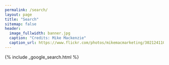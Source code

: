 ```yaml
---
permalink: /search/
layout: page
title: "Search"
sitemap: false
header:
  image_fullwidth: banner.jpg
  caption: "Credits: Mike Mackenzie"
  caption_url: https://www.flickr.com/photos/mikemacmarketing/30212411048
---
```


{% include _google_search.html %}
